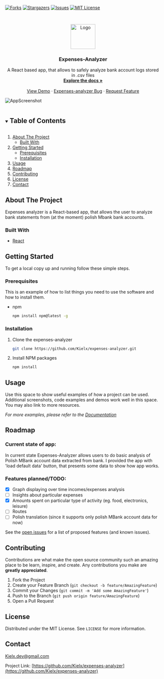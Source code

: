 
<!-- PROJECT SHIELDS -->
<!--
*** I'm using markdown "reference style" links for readability.
*** Reference links are enclosed in brackets [ ] instead of parentheses ( ).
*** See the bottom of this document for the declaration of the reference variables
*** for contributors-url, forks-url, etc. This is an optional, concise syntax you may use.
*** https://www.markdownguide.org/basic-syntax/#reference-style-links
-->
[![Forks][forks-shield]][forks-url]
[![Stargazers][stars-shield]][stars-url]
[![Issues][issues-shield]][issues-url]
[![MIT License][license-shield]][license-url]



<!-- PROJECT LOGO -->
<br />
<p align="center">
  <a href="https://github.com/Kielx/expenses-analyzer">
    <img src="https://www.flaticon.com/svg/static/icons/svg/475/475048.svg" alt="Logo" width="80" height="80">
  </a>

  <h3 align="center">Expenses-Analyzer</h3>

  <p align="center">
    A React based app, that allows to safely analyze bank account logs stored in .csv files
    <br />
    <a href="https://github.com/Kielx/expenses-analyzer"><strong>Explore the docs »</strong></a>
    <br />
    <br />
    <a href="https://kielx.github.io/expenses-analyzer/">View Demo</a>
    ·
    <a href="https://github.com/Kielx/expenses-analyzer/issues">Expenses-analyzer Bug</a>
    ·
    <a href="https://github.com/Kielx/expenses-analyzer/issues">Request Feature</a>
  </p>
</p>

![AppScreenshot](https://raw.github.com/Kielx/expenses-analyzer/screenshots/screenshots/main.png?raw=true "Optional Title")



<!-- TABLE OF CONTENTS -->
<details open="open">
  <summary><h2 style="display: inline-block">Table of Contents</h2></summary>
  <ol>
    <li>
      <a href="#about-the-project">About The Project</a>
      <ul>
        <li><a href="#built-with">Built With</a></li>
      </ul>
    </li>
    <li>
      <a href="#getting-started">Getting Started</a>
      <ul>
        <li><a href="#prerequisites">Prerequisites</a></li>
        <li><a href="#installation">Installation</a></li>
      </ul>
    </li>
    <li><a href="#usage">Usage</a></li>
    <li><a href="#roadmap">Roadmap</a></li>
    <li><a href="#contributing">Contributing</a></li>
    <li><a href="#license">License</a></li>
    <li><a href="#contact">Contact</a></li>
  </ol>
</details>



<!-- ABOUT THE PROJECT -->
## About The Project

Expenses analyzer is a React-based app, that allows the user to analyze bank statements from (at the moment) polish Mbank bank accounts.

### Built With

* [React](https://reactjs.org/)


<!-- GETTING STARTED -->
## Getting Started

To get a local copy up and running follow these simple steps.

### Prerequisites

This is an example of how to list things you need to use the software and how to install them.
* npm
  ```sh
  npm install npm@latest -g
  ```

### Installation

1. Clone the expenses-analyzer
   ```sh
   git clone https://github.com/Kielx/expenses-analyzer.git
   ```
2. Install NPM packages
   ```sh
   npm install
   ```



<!-- USAGE EXAMPLES -->
## Usage

Use this space to show useful examples of how a project can be used. Additional screenshots, code examples and demos work well in this space. You may also link to more resources.

_For more examples, please refer to the [Documentation](https://example.com)_



<!-- ROADMAP -->
## Roadmap


### Current state of app:
In current state Expenses-Analyzer allows users to do basic analysis of Polish MBank account data extracted from bank. 
I provided the app with 'load default data' button, that presents some data to show how app works.

### Features planned/TODO:
- [x] Graph displaying over time incomes/expenses analysis
- [ ] Insights about particular expenses
- [x] Amounts spent on particular type of activity (eg. food, electronics, leisure)
- [ ] Routes
- [ ] Polish translation (since it supports only polish MBank account data for now)

See the [open issues](https://github.com/Kielx/expenses-analyzer/issues) for a list of proposed features (and known issues).

<!-- CONTRIBUTING -->
## Contributing

Contributions are what make the open source community such an amazing place to be learn, inspire, and create. Any contributions you make are **greatly appreciated**.

1. Fork the Project
2. Create your Feature Branch (`git checkout -b feature/AmazingFeature`)
3. Commit your Changes (`git commit -m 'Add some AmazingFeature'`)
4. Push to the Branch (`git push origin feature/AmazingFeature`)
5. Open a Pull Request



<!-- LICENSE -->
## License

Distributed under the MIT License. See `LICENSE` for more information.



<!-- CONTACT -->
## Contact

Kielx.dev@gmail.com

Project Link: [https://github.com/Kielx/expenses-analyzer](https://github.com/Kielx/expenses-analyzer)






<!-- MARKDOWN LINKS & IMAGES -->
<!-- https://www.markdownguide.org/basic-syntax/#reference-style-links -->
[contributors-shield]: https://img.shields.io/github/contributors/Kielx/expenses-analyzer.svg?style=for-the-badge
[contributors-url]: https://github.com/Kielx/expenses-analyzer/graphs/contributors
[forks-shield]: https://img.shields.io/github/forks/Kielx/expenses-analyzer.svg?style=for-the-badge
[forks-url]: https://github.com/Kielx/expenses-analyzer/network/members
[stars-shield]: https://img.shields.io/github/stars/Kielx/expenses-analyzer.svg?style=for-the-badge
[stars-url]: https://github.com/Kielx/expenses-analyzer/stargazers
[issues-shield]: https://img.shields.io/github/issues/Kielx/expenses-analyzer.svg?style=for-the-badge
[issues-url]: https://github.com/Kielx/expenses-analyzer/issues
[license-shield]: https://img.shields.io/github/license/Kielx/expenses-analyzer?style=for-the-badge
[license-url]: https://img.shields.io/github/license/Kielx/expenses-analyzer?style=for-the-badge
[linkedin-shield]: https://img.shields.io/badge/-LinkedIn-black.svg?style=for-the-badge&logo=linkedin&colorB=555
[linkedin-url]: https://linkedin.com/in/Kielx
